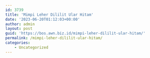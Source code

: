 ```yaml
---
id: 3739
title: 'Mimpi Leher Dililit Ular Hitam'
date: '2023-06-20T01:12:03+00:00'
author: admin
layout: post
guid: 'https://bos.awn.biz.id/mimpi-leher-dililit-ular-hitam/'
permalink: /mimpi-leher-dililit-ular-hitam/
categories:
    - Uncategorized
---
```



